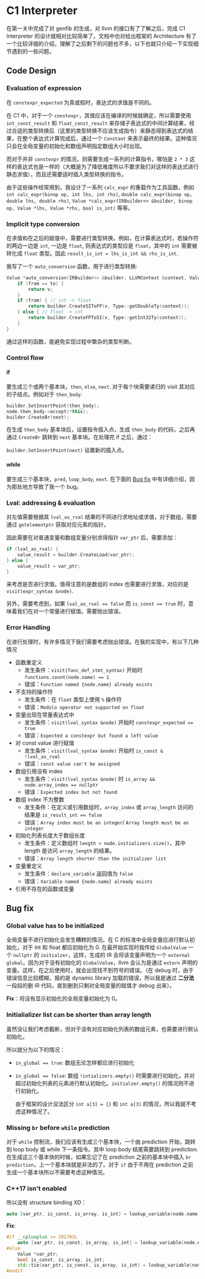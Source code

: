 # C1 Interpreter

在第一关中完成了对 genfib 的生成，对 llvm 的接口有了了解之后，完成 C1 Interpreter 的设计就相对比较简单了。文档中也对给出框架的 Architecture 有了一个比较详细的介绍，理解了之后剩下的问题也不多，以下也就只介绍一下实现细节遇到的一些问题。

## Code Design

### Evaluation of expression

在 `constexpr_expected` 为真或假时，表达式的求值是不同的。

在 C1 中，对于一个 `constexpr`，其值应该在编译的时候就确定，所以需要使用 `int_const_result` 和 `float_const_result` 来存储子表达式的中间计算结果，经过合适的类型转换后（这里的类型转换不应该生成指令）来静态得到表达式的结果，在整个表达式计算完成后，通过一个 `Constant` 来表示最终的结果。这种情况只会在全局变量的初始化和数组声明指定数组大小时出现。

而对于并非 `constexpr` 的情况，则需要生成一系列的计算指令，哪怕是 `2 * 3` 这样的表达式也是一样的（大概是为了降低难度所以不要求我们对这样的表达式进行静态求值），而且还需要适时插入类型转换的指令。

由于这些操作经常用到，我设计了一系列 `calc_expr` 的重载作为工具函数，例如 `int calc_expr(binop op, int lhs, int rhs)`, `double calc_expr(binop op, double lhs, double rhs)`, `Value *calc_expr(IRBuilder<> &builder, binop op, Value *lhs, Value *rhs, bool is_int)` 等等。

### Implicit type conversion

在求值和在之后的赋值中，需要进行类型转换。例如，在计算表达式时，若操作符的两边一边是 `int`, 一边是 `float`,  则表达式的类型应是 `float`，其中的 `int` 需要被转化成 `float` 类型。因此 `result_is_int = lhs_is_int && rhs_is_int`.

我写了一个 `auto_conversion` 函数，用于进行类型转换:

```cpp
Value *auto_conversion(IRBuilder<> &builder, LLVMContext &context, Value *v, bool from, bool to) {
    if (from == to) {
        return v;
    }
    if (from) { // int -> float
        return builder.CreateSIToFP(v, Type::getDoubleTy(context));
    } else { // float -> int
        return builder.CreateFPToSI(v, Type::getInt32Ty(context));
    }
}
```

通过这样的函数，能避免实现过程中繁杂的类型判断。

### Control flow

#### if

要生成三个或两个基本块，`then`, `else`, `next`. 对于每个块需要递归的 visit 其对应的子结点。例如对于 `then_body`:

```cpp
builder.SetInsertPoint(then_body);
node.then_body->accept(*this);
builder.CreateBr(next);
```

在生成 `then_body` 基本块后，设置指令插入点，生成 `then_body` 的代码，之后再通过 `CreateBr` 跳转到 `next` 基本块。在处理完 if 之后，通过：

`builder.SetInsertPoint(next)` 设置新的插入点。

#### while

要生成三个基本块，`pred`, `loop_body`, `next`. 在下面的 [Bug fix](#Missing-br-before-while-prediction) 中有详细介绍，因为那处地方导致了我一个 bug。 

### Lval: addressing & evaluation

对左值需要根据其 `lval_as_rval` 结果的不同进行求地址或求值，对于数组，需要通过 `getelementptr` 获取对应元素的指针。

因此需要在对普通变量和数组变量分别求得指针 `var_ptr` 后，需要添加：

```cpp
if (lval_as_rval) {
    value_result = builder.CreateLoad(var_ptr);
} else {
    value_result = var_ptr;
}
```

来考虑是否进行求值。值得注意的是数组的 index 也需要进行求值，对应的是 `visit(expr_syntax &node)`.

另外，需要考虑到，如果 `lval_as_rval == false` 而 `is_const == true` 时，意味着我们在对一个常量进行赋值。需要抛出错误。

### Error Handling

在进行处理时，有许多情况下我们需要考虑抛出错误。在我的实现中，有以下几种情况

- 函数重定义
  - 发生条件：`visit(func_def_stmt_syntax)` 开始时 `functions.count(node.name) == 1`
  - 错误：`Function named {node.name} already exists`
- 不支持的操作符
  - 发生条件：在 `float` 类型上使用 `%` 操作符
  - 错误：`Modulo operator not supported on float`
- 变量出现在常量表达式中
  - 发生条件：`visit(lval_syntax &node)` 开始时 `constexpr_expected == true`
  - 错误：`Expected a constexpr but found a left value`
- 对 const value 进行赋值
  - 发生条件：`visit(lval_syntax &node)` 开始时 `is_const & !lval_as_rval`
  - 错误：`const value can't be assigned`
- 数组引用没有 index
  - 发生条件：`visit(lval_syntax &node)` 时 `is_array && node.array_index == nullptr` 
  - 错误：`Expected index but not found`
- 数组 index 不为整数
  - 发生条件：在定义或引用数组时，`array_index` 或 `array_length` 访问的结果是 `is_result_int == false`
  - 错误：`Array index must be an integer`/ `Array length must be an integer`
- 初始化列表长度大于数组长度
  - 发生条件：定义数组时 `length < node.initializers.size()`，其中 length 是访问 `array_length` 的结果。
  - 错误：`Array length shorter than the initializer list`
- 变量重定义
  - 发生条件：`declare_variable` 返回值为 `false`
  - 错误：`Variable named {node.name} already exists`
- 引用不存在的函数或变量

## Bug fix

### Global value has to be initialized

全局变量不进行初始化会发生糟糕的情况。在 C 的标准中全局变量应进行默认初始化，对于 int 和 float 都应初始化为 0. 在最开始实现时我传给 `GlobalValue` 一个 `nullptr` 的 `initialzer`，这样，生成的 IR 会将该变量声明为一个 `external global`。因为对于没有初始化的 `GlobalValue`，llvm 会认为是通过 `extern` 声明的变量。这样，在之后使用时，就会出现找不到符号的错误。（在 debug 时，由于错误信息比较模糊，报的是 dynamic library 加载的错误，所以我是通过 **二分法** 一段段的删 IR 代码，直到删到只剩对全局变量的赋值才 debug 出来）。

**Fix**：将没有显示初始化的全局变量初始化为 0。

### Initialializer list can be shorter than array length

虽然没让我们考虑截断，但对于没有对应初始化列表的数组元素，也需要进行默认初始化。

所以就分为以下的情况：

- `in_global == true`: 数组无论怎样都应进行初始化

- `in_global == false`: 数组 `!intializers.empty()` 时需要进行初始化，并对超过初始化列表的元素进行默认初始化。`initialzer.empty()` 的情况则不进行初始化。

  由于框架的设计没法区分 `int a[3] = {}` 和 `int a[3]` 的情况，所以我就不考虑这种情况了。

### Missing `br` before `while` prediction

对于 `while` 控制流，我们应该有生成三个基本快，一个由 prediction 开始，跳转到 loop body 或 while 下一条指令。其中 loop body 结尾需要跳转到 prediction. 在生成这三个基本快的时候，如果忘记了在 prediction 之前的基本块中插入 `br prediction`，上一个基本块就是非法的了。对于 `if` 由于不用在 prediction 之前生成一个基本块所以不需要考虑这种情况。

### C++17 isn't enabled

所以没有 structure binding XD：

```cpp
auto [var_ptr, is_const, is_array, is_int] = lookup_variable(node.name);
```

**Fix**:

```cpp
#if __cplusplus >= 201703L
    auto [var_ptr, is_const, is_array, is_int] = lookup_variable(node.name);
#else
    Value *var_ptr;
    bool is_const, is_array, is_int;
    std::tie(var_ptr, is_const, is_array, is_int) = lookup_variable(node.name);
#endif
```




